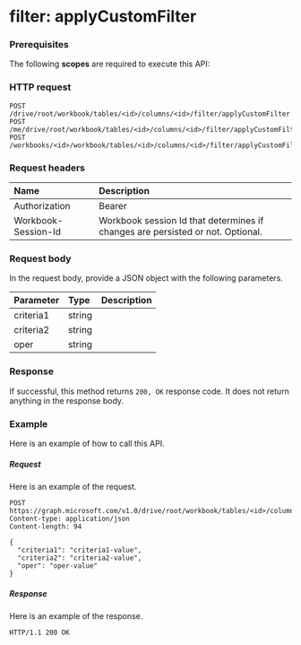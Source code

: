 # filter: applyCustomFilter


### Prerequisites
The following **scopes** are required to execute this API: 
### HTTP request
<!-- { "blockType": "ignored" } -->
```http
POST /drive/root/workbook/tables/<id>/columns/<id>/filter/applyCustomFilter
POST /me/drive/root/workbook/tables/<id>/columns/<id>/filter/applyCustomFilter
POST /workbooks/<id>/workbook/tables/<id>/columns/<id>/filter/applyCustomFilter

```
### Request headers
| Name       | Description|
|:---------------|:----------|
| Authorization  | Bearer <code>|
| Workbook-Session-Id  | Workbook session Id that determines if changes are persisted or not. Optional.|

### Request body
In the request body, provide a JSON object with the following parameters.

| Parameter	   | Type	|Description|
|:---------------|:--------|:----------|
|criteria1|string||
|criteria2|string||
|oper|string||

### Response
If successful, this method returns `200, OK` response code. It does not return anything in the response body.

### Example
Here is an example of how to call this API.
##### Request
Here is an example of the request.
<!-- {
  "blockType": "request",
  "name": "filter_applycustomfilter"
}-->
```http
POST https://graph.microsoft.com/v1.0/drive/root/workbook/tables/<id>/columns/<id>/filter/applyCustomFilter
Content-type: application/json
Content-length: 94

{
  "criteria1": "criteria1-value",
  "criteria2": "criteria2-value",
  "oper": "oper-value"
}
```

##### Response
Here is an example of the response. 
<!-- {
  "blockType": "response",
  "truncated": true,
  "@odata.type": "microsoft.graph.None"
} -->
```http
HTTP/1.1 200 OK
```

<!-- uuid: 8fcb5dbc-d5aa-4681-8e31-b001d5168d79
2015-10-25 14:57:30 UTC -->
<!-- {
  "type": "#page.annotation",
  "description": "filter: applyCustomFilter",
  "keywords": "",
  "section": "documentation",
  "tocPath": ""
}-->